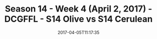 ---
title: Season 14 - Week 4 (April 2, 2017) - DCGFFL - S14 Olive vs S14 Cerulean
teams-score:
- team: _teams/s14-olive.md
  score: 27
- team: _teams/s14-cerulean.md
  score: 26
mvp: Josh R. & Sean B.
game-ball: Joe L. & Jim
season: 14
week: 4
date: '2017-04-05T11:17:35'
pageid: season-14-week-4-april-2-2017-5100-vs-5092
---
